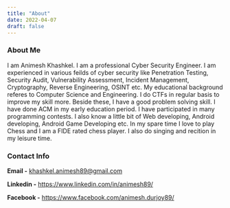 ```yaml
---
title: "About"
date: 2022-04-07
draft: false
---
```


### About Me
I am Animesh Khashkel. I am a professional Cyber Security Engineer. I am experienced in various feilds of cyber security like Penetration Testing, Security Audit, Vulnerability Assessment, Incident Management, Cryptography, Reverse Engineering, OSINT etc. My educational background referes to Computer Science and Engineering. I do CTFs in regular basis to improve my skill more. Beside these, I have a good problem solving skill. I have done ACM in my early education period. I have participated in many programming contests. I also know a little bit of Web developing, Android developing, Android Game Developing etc. In my spare time I love to play Chess and I am a FIDE rated chess player. I also do singing and recition in my leisure time.

### Contact Info
**Email -** khashkel.animesh89@gmail.com

**Linkedin -** https://www.linkedin.com/in/animesh89/

**Facebook -** https://www.facebook.com/animesh.durjoy89/